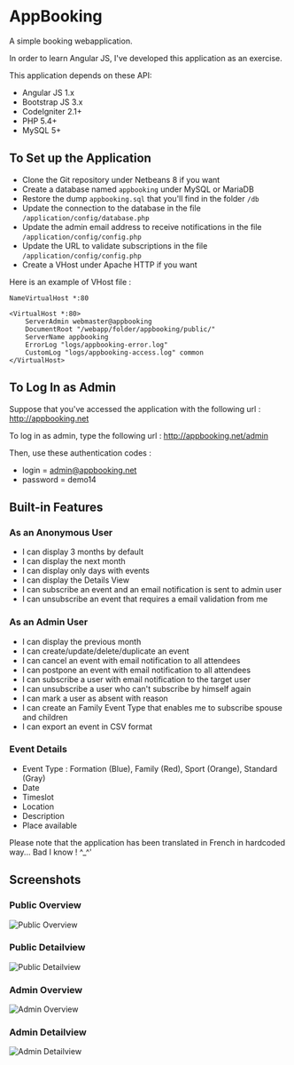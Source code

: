 # AppBooking
A simple booking webapplication.

In order to learn Angular JS, I've developed this application as an exercise.

This application depends on these API:
* Angular JS 1.x
* Bootstrap JS 3.x
* CodeIgniter 2.1+
* PHP 5.4+
* MySQL 5+

## To Set up the Application

* Clone the Git repository under Netbeans 8 if you want
* Create a database named `appbooking` under MySQL or MariaDB
* Restore the dump `appbooking.sql` that you'll find in the folder `/db`
* Update the connection to the database in the file `/application/config/database.php`
* Update the admin email address to receive notifications in the file `/application/config/config.php`
* Update the URL to validate subscriptions in the file `/application/config/config.php`
* Create a VHost under Apache HTTP if you want

Here is an example of VHost file :
```
NameVirtualHost *:80

<VirtualHost *:80>
	ServerAdmin webmaster@appbooking
	DocumentRoot "/webapp/folder/appbooking/public/"
	ServerName appbooking
	ErrorLog "logs/appbooking-error.log"
	CustomLog "logs/appbooking-access.log" common
</VirtualHost>
```

## To Log In as Admin

Suppose that you've accessed the application with the following url :
http://appbooking.net

To log in as admin, type the following url :
http://appbooking.net/admin

Then, use these authentication codes :
* login = admin@appbooking.net
* password = demo14

## Built-in Features

### As an Anonymous User

* I can display 3 months by default
* I can display the next month
* I can display only days with events
* I can display the Details View
* I can subscribe an event and an email notification is sent to admin user
* I can unsubscribe an event that requires a email validation from me

### As an Admin User

* I can display the previous month
* I can create/update/delete/duplicate an event
* I can cancel an event with email notification to all attendees
* I can postpone an event with email notification to all attendees
* I can subscribe a user with email notification to the target user
* I can unsubscribe a user who can't subscribe by himself again
* I can mark a user as absent with reason
* I can create an Family Event Type that enables me to subscribe spouse and children
* I can export an event in CSV format

### Event Details

* Event Type : Formation (Blue), Family (Red), Sport (Orange), Standard (Gray)
* Date
* Timeslot
* Location
* Description
* Place available

Please note that the application has been translated in French in hardcoded way... Bad I know ! ^_^'

## Screenshots

### Public Overview

![Public Overview](https://raw.github.com/quentinthai/appbooking/master/screenshots/public_overview.jpg)

### Public Detailview

![Public Detailview](https://raw.github.com/quentinthai/appbooking/master/screenshots/public_detailview.jpg)

### Admin Overview

![Admin Overview](https://raw.github.com/quentinthai/appbooking/master/screenshots/admin_overview.jpg)

### Admin Detailview

![Admin Detailview](https://raw.github.com/quentinthai/appbooking/master/screenshots/admin_detailview.jpg)

